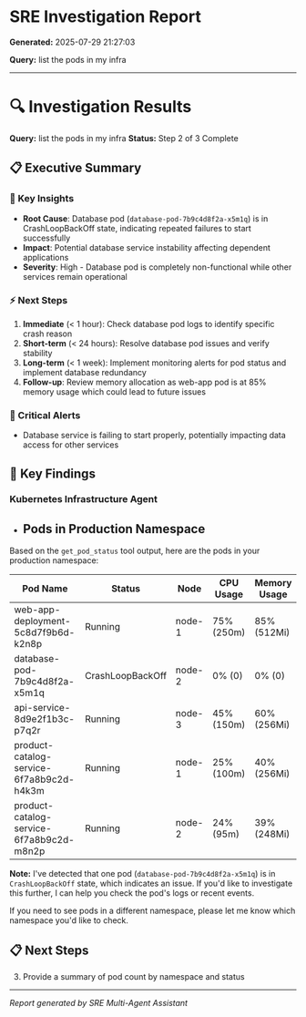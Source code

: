 # SRE Investigation Report

**Generated:** 2025-07-29 21:27:03

**Query:** list the pods in my infra

---

# 🔍 Investigation Results

**Query:** list the pods in my infra
**Status:** Step 2 of 3 Complete

## 📋 Executive Summary

### 🎯 Key Insights
- **Root Cause**: Database pod (`database-pod-7b9c4d8f2a-x5m1q`) is in CrashLoopBackOff state, indicating repeated failures to start successfully
- **Impact**: Potential database service instability affecting dependent applications
- **Severity**: High - Database pod is completely non-functional while other services remain operational

### ⚡ Next Steps
1. **Immediate** (< 1 hour): Check database pod logs to identify specific crash reason
2. **Short-term** (< 24 hours): Resolve database pod issues and verify stability
3. **Long-term** (< 1 week): Implement monitoring alerts for pod status and implement database redundancy
4. **Follow-up**: Review memory allocation as web-app pod is at 85% memory usage which could lead to future issues

### 🚨 Critical Alerts
- Database service is failing to start properly, potentially impacting data access for other services

## 🎯 Key Findings

### Kubernetes Infrastructure Agent
- ## Pods in Production Namespace

Based on the `get_pod_status` tool output, here are the pods in your production namespace:

| Pod Name | Status | Node | CPU Usage | Memory Usage |
|----------|--------|------|-----------|-------------|
| web-app-deployment-5c8d7f9b6d-k2n8p | Running | node-1 | 75% (250m) | 85% (512Mi) |
| database-pod-7b9c4d8f2a-x5m1q | CrashLoopBackOff | node-2 | 0% (0) | 0% (0) |
| api-service-8d9e2f1b3c-p7q2r | Running | node-3 | 45% (150m) | 60% (256Mi) |
| product-catalog-service-6f7a8b9c2d-h4k3m | Running | node-1 | 25% (100m) | 40% (256Mi) |
| product-catalog-service-6f7a8b9c2d-m8n2p | Running | node-2 | 24% (95m) | 39% (248Mi) |

**Note:** I've detected that one pod (`database-pod-7b9c4d8f2a-x5m1q`) is in `CrashLoopBackOff` state, which indicates an issue. If you'd like to investigate this further, I can help you check the pod's logs or recent events.

If you need to see pods in a different namespace, please let me know which namespace you'd like to check.

## 📋 Next Steps

3. Provide a summary of pod count by namespace and status


---
*Report generated by SRE Multi-Agent Assistant*
